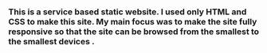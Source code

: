 ### This is a service based static website. I used only HTML and CSS to make this site. My main focus was to make the site fully responsive so that the site can be browsed from the smallest to the smallest devices .

